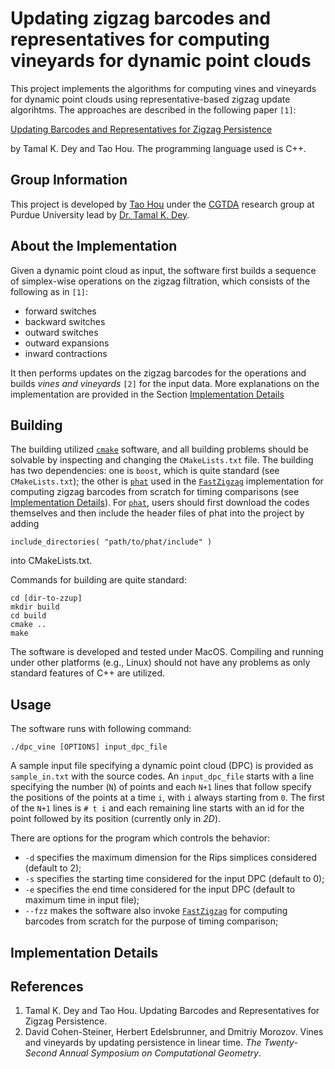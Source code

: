 # Updating zigzag barcodes and representatives for computing vineyards for dynamic point clouds

This project implements the algorithms for computing vines and vineyards for dynamic point clouds using representative-based zigzag update algorihtms. The approaches are described in the following paper `[1]`:

[Updating Barcodes and Representatives for Zigzag Persistence](https://arxiv.org/pdf/2112.02352.pdf)

by Tamal K. Dey and Tao Hou. The programming language used is C++.

## Group Information

This project is developed by [Tao Hou](https://taohou01.github.io) under the [CGTDA](https://www.cs.purdue.edu/homes/tamaldey/CGTDAwebsite/) research group at Purdue University lead by [Dr. Tamal K. Dey](https://www.cs.purdue.edu/homes/tamaldey/).

## About the Implementation

Given a dynamic point cloud as input, the software first builds a sequence of simplex-wise operations on the zigzag filtration, which consists of the following as in `[1]`:

- forward switches
- backward switches
- outward switches
- outward expansions
- inward contractions

It then performs updates on the zigzag barcodes for the operations and builds *vines and vineyards* `[2]` for the input data. More explanations on the implementation are provided in the Section [Implementation Details](https://github.com/taohou01/zzup/edit/main/README.md#implementation-details)

## Building

The building utilized [`cmake`](https://cmake.org/) software, and all building problems should be solvable by inspecting and changing the `CMakeLists.txt` file. The building has two dependencies: one is `boost`, which is quite standard (see `CMakeLists.txt`); the other is [`phat`](https://github.com/blazs/phat) used in the [`FastZigzag`](https://github.com/taohou01/fzz) implementation for computing zigzag barcodes from scratch for timing comparisons (see [Implementation Details](https://github.com/taohou01/zzup/edit/main/README.md#implementation-details)). For [`phat`](https://github.com/blazs/phat), users should first download the codes themselves and then include the header files of phat into the project by adding

```
include_directories( "path/to/phat/include" ) 
```

into CMakeLists.txt.

Commands for building are quite standard:

```
cd [dir-to-zzup]
mkdir build
cd build
cmake ..
make
```

The software is developed and tested under MacOS. Compiling and running under other platforms (e.g., Linux) should not have any problems as only standard features of C++ are utilized.

## Usage

The software runs with following command:

```
./dpc_vine [OPTIONS] input_dpc_file
```

A sample input file specifying a dynamic point cloud (DPC) is provided as `sample_in.txt` with the source codes. An `input_dpc_file` starts with a line specifying the number (`N`) of points and each `N+1` lines that follow specify the positions of the points at a time `i`, with `i` always starting from `0`. The first of the `N+1` lines is `# t i` and each remaining line starts with an id for the point followed by its position (currently only in *2D*).

There are options for the program which controls the behavior: 
- `-d` specifies the maximum dimension for the Rips simplices considered (default to 2); 
- `-s` specifies the starting time considered for the input DPC (default to 0); 
- `-e` specifies the end time considered for the input DPC (default to maximum time in input file);
- `--fzz` makes the software also invoke [`FastZigzag`](https://github.com/taohou01/fzz) for computing barcodes from scratch for the purpose of timing comparison;

## Implementation Details

## References

1. Tamal K. Dey and Tao Hou. Updating Barcodes and Representatives for Zigzag Persistence.
2. David Cohen-Steiner, Herbert Edelsbrunner, and Dmitriy Morozov. Vines and vineyards by
updating persistence in linear time. *The Twenty-Second Annual Symposium
on Computational Geometry*.
